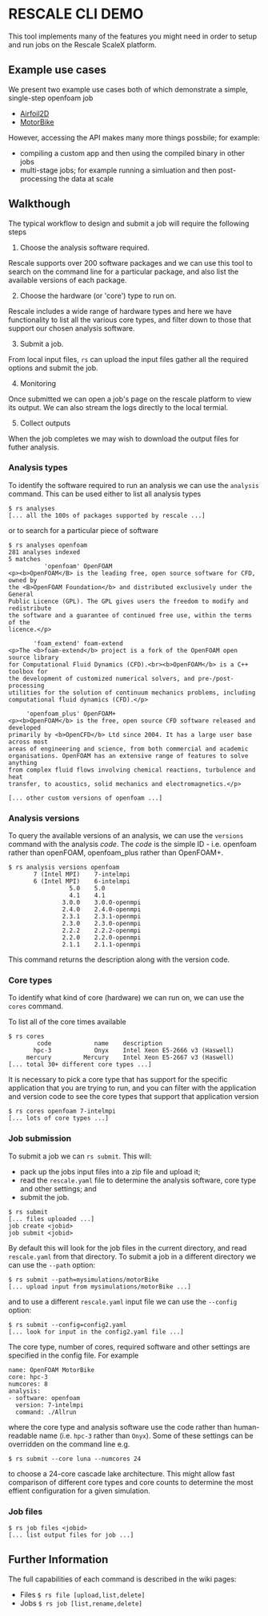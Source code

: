 # RESCALE CLI DEMO

This tool implements many of the features you might need in order to setup and run jobs on the Rescale ScaleX platform.

## Example use cases

We present two example use cases both of which demonstrate a simple, single-step openfoam job

- [Airfoil2D](https://github.com/js947/rs/tree/master/examples/airfoil2D)
- [MotorBike](https://github.com/js947/rs/tree/master/examples/motorbike)

However, accessing the API makes many more things possbile; for example: 

- compiling a custom app and then using the compiled binary in other jobs
- multi-stage jobs; for example running a simluation and then post-processing the data at scale

## Walkthough

The typical workflow to design and submit a job will require the following
steps

1. Choose the analysis software required. 

  Rescale supports over 200 software packages and we can use this tool to
  search on the command line for a particular package, and also list the
  available versions of each package.

2. Choose the hardware (or 'core') type to run on.

  Rescale includes a wide range of hardware types and here we have
  functionality to list all the various core types, and filter down to those that support our chosen analysis software.

3. Submit a job.

  From local input files, `rs` can upload the input files gather all the required options and submit the job.

4. Monitoring

  Once submitted we can open a job's page on the rescale platform to view its
  output. We can also stream the logs directly to the local termial.

5. Collect outputs

  When the job completes we may wish to download the output files for futher analysis.

### Analysis types

To identify the software required to run an analysis we can use the `analysis` command. This can be used either to list all analysis types

```
$ rs analyses
[... all the 100s of packages supported by rescale ...]
```

or to search for a particular piece of software

```
$ rs analyses openfoam
281 analyses indexed
5 matches
          'openfoam' OpenFOAM
<p><b>OpenFOAM</B> is the leading free, open source software for CFD, owned by
the <B>OpenFOAM Foundation</b> and distributed exclusively under the General
Public Licence (GPL). The GPL gives users the freedom to modify and redistribute
the software and a guarantee of continued free use, within the terms of the
licence.</p>

       'foam_extend' foam-extend
<p>The <b>foam-extend</b> project is a fork of the OpenFOAM open source library
for Computational Fluid Dynamics (CFD).<br><b>OpenFOAM</b> is a C++ toolbox for
the development of customized numerical solvers, and pre-/post-processing
utilities for the solution of continuum mechanics problems, including
computational fluid dynamics (CFD).</p>

     'openfoam_plus' OpenFOAM+
<p><b>OpenFOAM</b> is the free, open source CFD software released and developed
primarily by <b>OpenCFD</b> Ltd since 2004. It has a large user base across most
areas of engineering and science, from both commercial and academic
organisations. OpenFOAM has an extensive range of features to solve anything
from complex fluid flows involving chemical reactions, turbulence and heat
transfer, to acoustics, solid mechanics and electromagnetics.</p>

[... other custom versions of openfoam ...]
```

### Analysis versions

To query the available versions of an analysis, we can use the `versions` command with the analysis *code*. The *code* is the simple ID - i.e. openfoam rather than openFOAM, openfoam_plus rather than OpenFOAM+. 

```
$ rs analysis versions openfoam
       7 (Intel MPI)    7-intelmpi
       6 (Intel MPI)    6-intelmpi
                 5.0    5.0
                 4.1    4.1
               3.0.0    3.0.0-openmpi
               2.4.0    2.4.0-openmpi
               2.3.1    2.3.1-openmpi
               2.3.0    2.3.0-openmpi
               2.2.2    2.2.2-openmpi
               2.2.0    2.2.0-openmpi
               2.1.1    2.1.1-openmpi
```

This command returns the description along with the version code.

### Core types

To identify what kind of core (hardware) we can run on, we can use the `cores` command.

To list all of the core times available

```
$ rs cores
        code            name    description
       hpc-3            Onyx    Intel Xeon E5-2666 v3 (Haswell)
     mercury         Mercury    Intel Xeon E5-2667 v3 (Haswell)
[... total 30+ different core types ...]
```

It is necessary to pick a core type that has support for the specific application that you are trying to run, and you can filter with the application and version code to see the core types that support that application version

```
$ rs cores openfoam 7-intelmpi
[... lots of core types ...]
```

### Job submission

To submit a job we can `rs submit`. This will:
- pack up the jobs input files into a zip file and upload it;
- read the `rescale.yaml` file to determine the analysis software, core type and other settings; and
- submit the job.

```
$ rs submit
[... files uploaded ...]
job create <jobid>
job submit <jobid>
```

By default this will look for the job files in the current directory, and
read `rescale.yaml` from that directory. To submit a job in a different
directory we can use the `--path` option:

```
$ rs submit --path=mysimulations/motorBike
[... upload input from mysimulations/motorBike ...]
```

and to use a different `rescale.yaml` input file we can use the `--config` option:

```
$ rs submit --config=config2.yaml
[... look for input in the config2.yaml file ...]
```

The core type, number of cores, required software and other settings are
specified in the config file. For example

```
name: OpenFOAM MotorBike
core: hpc-3
numcores: 8
analysis:
- software: openfoam
  version: 7-intelmpi
  command: ./Allrun
```

where the core type and analysis software use the code rather than
human-readable name (i.e. `hpc-3` rather than `Onyx`). Some of these settings
can be overridden on the command line e.g.

```
$ rs submit --core luna --numcores 24
```

to choose a 24-core cascade lake architecture. This might allow fast
comparison of different core types and core counts to determine the most
effient configuration for a given simulation.

### Job files

```
$ rs job files <jobid>
[... list output files for job ...]
```

## Further Information

The full capabilities of each command is described in the wiki pages:

- Files `$ rs file [upload,list,delete]` [](https://github.com/js947/rs.wiki/file)
- Jobs `$ rs job [list,rename,delete]` [](https://github.com/js947/rs.wiki/job)
